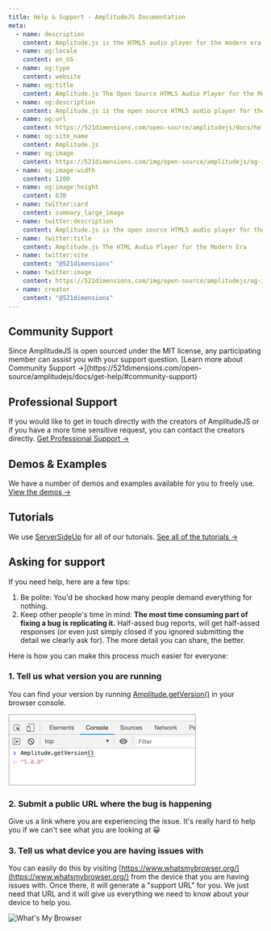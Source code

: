 ```yaml
---
title: Help & Support - AmplitudeJS Documentation
meta:
  - name: description
    content: Amplitude.js is the HTML5 audio player for the modern era. Using no dependencies, take control of the browser and design a web audio player the way you want it to look.
  - name: og:locale
    content: en_US
  - name: og:type
    content: website
  - name: og:title
    content: Amplitude.js The Open Source HTML5 Audio Player for the Modern Era
  - name: og:description
    content: Amplitude.js is the open source HTML5 audio player for the modern era. Using no dependencies, take control of the browser and design an audio player the way you want it to look.
  - name: og:url
    content: https://521dimensions.com/open-source/amplitudejs/docs/help-and-support/
  - name: og:site_name
    content: Amplitude.js
  - name: og:image
    content: https://521dimensions.com/img/open-source/amplitudejs/og-image-amplitudejs.png
  - name: og:image:width
    content: 1200
  - name: og:image:height
    content: 630
  - name: twitter:card
    content: summary_large_image
  - name: twitter:description
    content: Amplitude.js is the open source HTML5 audio player for the modern era. Using no dependencies, take control of the browser and design an audio player the way you want it to look. Available for free on Github.
  - name: twitter:title
    content: Amplitude.js The HTML Audio Player for the Modern Era
  - name: twitter:site
    content: "@521dimensions"
  - name: twitter:image
    content: https://521dimensions.com/img/open-source/amplitudejs/og-image-amplitudejs.png
  - name: creator
    content: "@521dimensions"
---
```


## Community Support
<carbon-ads/>
Since AmplitudeJS is open sourced under the MIT license, any participating member can assist you with your support question. [Learn more about Community Support &rarr;](https://521dimensions.com/open-source/amplitudejs/docs/get-help/#community-support)

## Professional Support
If you would like to get in touch directly with the creators of AmplitudeJS or if you have a more time sensitive request, you can contact the creators directly. [Get Professional Support &rarr;](https://serversideup.net/get-help/?quick_question=amplitudejs)

## Demos & Examples
We have a number of demos and examples available for you to freely use. [View the demos &rarr;](https://521dimensions.com/open-source/amplitudejs/docs/examples/)

## Tutorials
We use [ServerSideUp](https://serversideup.net) for all of our tutorials. [See all of the tutorials &rarr;](https://serversideup.net/search/?tags=amplitudejs&type=all)

## Asking for support
If you need help, here are a few tips:

1. Be polite: You'd be shocked how many people demand everything for nothing.
2. Keep other people's time in mind: **The most time consuming part of fixing a bug is replicating it.** Half-assed bug reports, will get half-assed responses (or even just simply closed if you ignored submitting the detail we clearly ask for). The more detail you can share, the better. 

Here is how you can make this process much easier for everyone:

### 1. Tell us what version you are running
You can find your version by running [Amplitude.getVersion()](https://521dimensions.com/open-source/amplitudejs/docs/functions/#get-version) in your browser console.

![Get Version](./GetVersion.png)

### 2. Submit a public URL where the bug is happening
Give us a link where you are experiencing the issue. It's really hard to help you if we can't see what you are looking at 😀

### 3. Tell us what device you are having issues with
You can easily do this by visiting [https://www.whatsmybrowser.org/](https://www.whatsmybrowser.org/) from the device that you are having issues with. Once there, it will generate a "support URL" for you. We just need that URL and it will give us everything we need to know about your device to help you.

![What's My Browser](https://raw.githubusercontent.com/521dimensions/amplitudejs/master/docs/help-and-support/BrowserInfo.png)